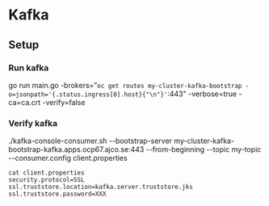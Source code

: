 # Kafka

## Setup

### Run kafka

go run main.go -brokers="`oc get routes my-cluster-kafka-bootstrap -o=jsonpath='{.status.ingress[0].host}{"\n"}'`:443" -verbose=true -ca=ca.crt -verify=false

### Verify kafka

./kafka-console-consumer.sh --bootstrap-server my-cluster-kafka-bootstrap-kafka.apps.ocp67.ajco.se:443 --from-beginning --topic my-topic --consumer.config client.properties

```shell
cat client.properties
security.protocol=SSL
ssl.truststore.location=kafka.server.truststore.jks
ssl.truststore.password=XXX
```
